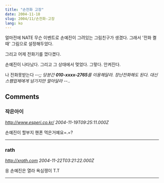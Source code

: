 ```yaml
---
title: "손전화 고장"
date: 2004-11-18
slug: 2004/11/손전화-고장
lang: ko
---
```


얼마전에 NATE 무슨 이벤트로 손예진이 그려있는 그림친구가
생겼다. 그래서 '전화 켤 때' 그림으로 설정해두었다.

그리고 어제 전화기를 껐다켰다.

손예진이 나타났다. 그리고 그 상태에서 멎었다.
그렇다. 안켜진다.

나 전화못받는다 -_-;; 당분간 **010-xxxx-2765**를 이용해달라.
장난전화해도 된다. 대신 스팸업체에게 넘기지만 말아달라 -_-..

## Comments

### 작은아이
*http://www.esperi.co.kr/*
*2004-11-19T09:25:11.000Z*

손예진이 할부지 핸폰 먹은거예요=.=?

---

### rath
*http://xrath.com*
*2004-11-22T03:21:22.000Z*

응 손예진은 열라 욕심쟁이 T.T

---

